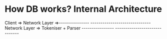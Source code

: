 # How DB works? Internal Architecture
Client => Network Layer =>---------------  ------------------------------
                          Network Layer => Tokeniser + Parser
                         ----------------  ------------------------------
